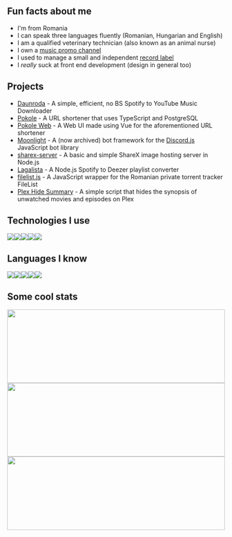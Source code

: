 ## Fun facts about me
- I'm from Romania
- I can speak three languages fluently (Romanian, Hungarian and English)
- I am a qualified veterinary technician (also known as an animal nurse)
- I own a [music promo channel](https://layers.yt/rap)
- I used to manage a small and independent [record label](https://layers.yt/records)
- I *really* suck at front end development (design in general too)

## Projects
- [Daunroda](https://github.com/daunroda) - A simple, efficient, no BS Spotify to YouTube Music Downloader
- [Pokole](https://github.com/alexthemaster/pokole) - A URL shortener that uses TypeScript and PostgreSQL 
- [Pokole Web](https://github.com/alexthemaster/pokole-web) - A Web UI made using Vue for the aforementioned URL shortener
- [Moonlight](https://github.com/alexthemaster/moonlight) - A (now archived) bot framework for the [Discord.js](https://discord.js.org/) JavaScript bot library 
- [sharex-server](https://github.com/authenticname/sharex-server) - A basic and simple ShareX image hosting server in Node.js
- [Lagalista](https://github.com/alexthemaster/lagalista) - A Node.js Spotify to Deezer playlist converter
- [filelist.js](https://github.com/alexthemaster/filelist.js) - A JavaScript wrapper for the Romanian private torrent tracker FileList
- [Plex Hide Summary](https://github.com/alexthemaster/plex-hide-summary) - A simple script that hides the synopsis of unwatched movies and episodes on Plex 


## Technologies I use
<img src="https://img.shields.io/badge/node.js%20-%2343853D.svg?&style=for-the-badge&logo=node.js&logoColor=white"/><!--
--><img src="https://img.shields.io/badge/postgres-%23316192.svg?&style=for-the-badge&logo=postgresql&logoColor=white"/><!--
--><img src="https://img.shields.io/badge/nginx%20-%23009639.svg?&style=for-the-badge&logo=nginx&logoColor=white"/><!--
--><img src="https://img.shields.io/badge/github%20actions%20-%232671E5.svg?&style=for-the-badge&logo=github%20actions&logoColor=white"/><!--
--><img src="https://img.shields.io/badge/vuejs%20-%2335495e.svg?&style=for-the-badge&logo=vue.js&logoColor=%234FC08D"/>

## Languages I know
<img src="https://img.shields.io/badge/javascript%20-%23323330.svg?&style=for-the-badge&logo=javascript&logoColor=%23F7DF1E"/><!--
--><img src="https://img.shields.io/badge/typescript%20-%23007ACC.svg?&style=for-the-badge&logo=typescript&logoColor=white"/><!--
--><img src="https://img.shields.io/badge/java-%23ED8B00.svg?&style=for-the-badge&logo=java&logoColor=white"/><!--
--><img src="https://img.shields.io/badge/html5%20-%23E34F26.svg?&style=for-the-badge&logo=html5&logoColor=white"/><!--
--><img src="https://img.shields.io/badge/css3%20-%231572B6.svg?&style=for-the-badge&logo=css3&logoColor=white"/>

## Some cool stats
<!-- Overall stats -->
<img src="https://github-readme-stats.vercel.app/api?username=alexthemaster&count_private=true&show_icons=true&theme=tokyonight" height="170px" width="100%">
<!-- Top langugages -->
<img src="https://github-readme-stats.vercel.app/api/top-langs/?username=alexthemaster&theme=blue-black&layout=compact&title_color=4F8CC9&text_color=9f9f9f&bg_color=151515&hide_border=true&icon_color=4F8CC9" height="170px" width="100%">
<!-- Wakatime -->
<img src="https://github-readme-stats.vercel.app/api/wakatime?username=AlexTheMaster&layout=compact" height="170px" width="100%">
